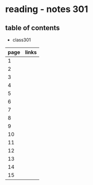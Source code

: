 # reading - notes 301

## table of contents
- class301

page | links
---- | -----
1 | 
2 | 
3 | 
4 | 
5 | 
6 | 
7 | 
8 | 
9 | 
10| 
11 | 
12 |
13 | 
14 | 
15 | 